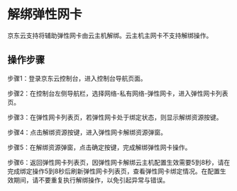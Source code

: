 # 解绑弹性网卡

京东云支持将辅助弹性网卡由云主机解绑。云主机主网卡不支持解绑操作。

## 操作步骤

步骤1：登录京东云控制台，进入控制台导航页面。

步骤2：在控制台左侧导航栏，选择网络-私有网络-弹性网卡，进入弹性网卡列表页。

步骤3：在弹性网卡列表页，若弹性网卡处于绑定状态，则显示解绑资源按键。

步骤4：点击解绑资源按键，进入弹性网卡解绑资源弹窗。

步骤5：在解绑资源弹窗，点击确定按键，完成解绑弹性网卡操作。

步骤6：返回弹性网卡列表页，因弹性网卡解绑云主机配置生效需要5到8秒，请在完成绑定操作5到8秒后刷新弹性网卡列表页，查看弹性网卡绑定情况。在配置生效期间，请不要重复执行解绑操作，以免引起异常与错误。

